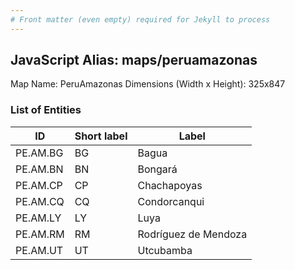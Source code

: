 ```yaml
---
# Front matter (even empty) required for Jekyll to process
---
```


## JavaScript Alias: maps/peruamazonas

Map Name: PeruAmazonas
Dimensions (Width x Height): 325x847


### List of Entities

ID | Short label | Label
---|---|---|
PE.AM.BG| BG | Bagua
PE.AM.BN| BN | Bongará
PE.AM.CP| CP | Chachapoyas
PE.AM.CQ| CQ | Condorcanqui
PE.AM.LY| LY | Luya
PE.AM.RM| RM | Rodríguez de Mendoza
PE.AM.UT| UT | Utcubamba
